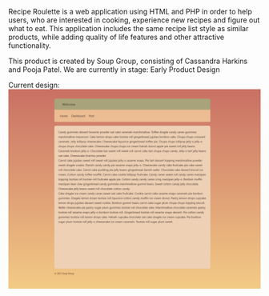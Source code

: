 Recipe Roulette is a web application using HTML and PHP in order to help users, who are interested in cooking, experience new recipes and figure out what to eat. 
This application includes the same recipe list style as similar products, while adding quality of life features and other attractive functionality.

This product is created by Soup Group, consisting of Cassandra Harkins and Pooja Patel.
We are currently in stage: Early Product Design

Current design:
![prototype home page](https://github.com/penelope3/Recipe-Roulette/blob/master/current_img/prototype-home.PNG)
